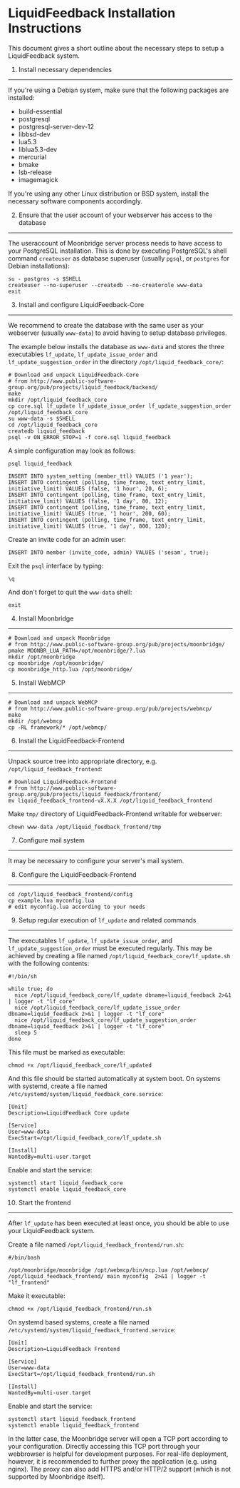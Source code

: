 LiquidFeedback Installation Instructions
========================================

This document gives a short outline about the necessary steps to setup a
LiquidFeedback system.


1. Install necessary dependencies
---------------------------------

If you're using a Debian system, make sure that the following packages are
installed:

  * build-essential
  * postgresql
  * postgresql-server-dev-12
  * libbsd-dev
  * lua5.3
  * liblua5.3-dev
  * mercurial
  * bmake
  * lsb-release
  * imagemagick

If you're using any other Linux distribution or BSD system, install the
necessary software components accordingly.


2. Ensure that the user account of your webserver has access to the database
----------------------------------------------------------------------------

The useraccount of Moonbridge server process needs to have access to your
PostgreSQL installation. This is done by executing PostgreSQL's shell command
`createuser` as database superuser (usually `pgsql`, or `postgres` for
Debian installations):

    su - postgres -s $SHELL
    createuser --no-superuser --createdb --no-createrole www-data
    exit


3. Install and configure LiquidFeedback-Core
--------------------------------------------

We recommend to create the database with the same user as your webserver
(usually `www-data`) to avoid having to setup database privileges.

The example below installs the database as `www-data` and stores the three
executables `lf_update`, `lf_update_issue_order` and
`lf_update_suggestion_order` in the directory `/opt/liquid_feedback_core/`:

    # Download and unpack LiquidFeedback-Core
    # from http://www.public-software-group.org/pub/projects/liquid_feedback/backend/
    make
    mkdir /opt/liquid_feedback_core
    cp core.sql lf_update lf_update_issue_order lf_update_suggestion_order /opt/liquid_feedback_core
    su www-data -s $SHELL
    cd /opt/liquid_feedback_core
    createdb liquid_feedback
    psql -v ON_ERROR_STOP=1 -f core.sql liquid_feedback

A simple configuration may look as follows:

    psql liquid_feedback

    INSERT INTO system_setting (member_ttl) VALUES ('1 year');
    INSERT INTO contingent (polling, time_frame, text_entry_limit, initiative_limit) VALUES (false, '1 hour', 20, 6);
    INSERT INTO contingent (polling, time_frame, text_entry_limit, initiative_limit) VALUES (false, '1 day', 80, 12);
    INSERT INTO contingent (polling, time_frame, text_entry_limit, initiative_limit) VALUES (true, '1 hour', 200, 60);
    INSERT INTO contingent (polling, time_frame, text_entry_limit, initiative_limit) VALUES (true, '1 day', 800, 120);

Create an invite code for an admin user:

    INSERT INTO member (invite_code, admin) VALUES ('sesam', true);

Exit the `psql` interface by typing:

    \q

And don't forget to quit the `www-data` shell:

    exit


4. Install Moonbridge
---------------------

    # Download and unpack Moonbridge
    # from http://www.public-software-group.org/pub/projects/moonbridge/
    pmake MOONBR_LUA_PATH=/opt/moonbridge/?.lua
    mkdir /opt/moonbridge
    cp moonbridge /opt/moonbridge/
    cp moonbridge_http.lua /opt/moonbridge/


5. Install WebMCP
-----------------

    # Download and unpack WebMCP
    # from http://www.public-software-group.org/pub/projects/webmcp/
    make
    mkdir /opt/webmcp
    cp -RL framework/* /opt/webmcp/


6. Install the LiquidFeedback-Frontend
--------------------------------------

Unpack source tree into appropriate directory, e.g. `/opt/liquid_feedback_frontend`:

    # Download LiquidFeedback-Frontend
    # from http://www.public-software-group.org/pub/projects/liquid_feedback/frontend/
    mv liquid_feedback_frontend-vX.X.X /opt/liquid_feedback_frontend

Make `tmp/` directory of LiquidFeedback-Frontend writable for webserver:

    chown www-data /opt/liquid_feedback_frontend/tmp


7. Configure mail system
------------------------

It may be necessary to configure your server's mail system.


8. Configure the LiquidFeedback-Frontend
----------------------------------------

    cd /opt/liquid_feedback_frontend/config
    cp example.lua myconfig.lua
    # edit myconfig.lua according to your needs


9. Setup regular execution of `lf_update` and related commands 
--------------------------------------------------------------

The executables `lf_update`, `lf_update_issue_order`, and
`lf_update_suggestion_order` must be executed regularly. This may be achieved
by creating a file named `/opt/liquid_feedback_core/lf_update.sh` with the
following contents:

    #!/bin/sh

    while true; do
      nice /opt/liquid_feedback_core/lf_update dbname=liquid_feedback 2>&1 | logger -t "lf_core"
      nice /opt/liquid_feedback_core/lf_update_issue_order dbname=liquid_feedback 2>&1 | logger -t "lf_core"
      nice /opt/liquid_feedback_core/lf_update_suggestion_order dbname=liquid_feedback 2>&1 | logger -t "lf_core"
      sleep 5
    done

This file must be marked as executable:

    chmod +x /opt/liquid_feedback_core/lf_updated

And this file should be started automatically at system boot. On systems with
systemd, create a file named `/etc/systemd/system/liquid_feedback_core.service`:

    [Unit]
    Description=LiquidFeedback Core update

    [Service]
    User=www-data
    ExecStart=/opt/liquid_feedback_core/lf_update.sh

    [Install]
    WantedBy=multi-user.target

Enable and start the service:

    systemctl start liquid_feedback_core
    systemctl enable liquid_feedback_core


10. Start the frontend
----------------------

After `lf_update` has been executed at least once, you should be able to use
your LiquidFeedback system.

Create a file named `/opt/liquid_feedback_frontend/run.sh`:

    #/bin/bash
    
    /opt/moonbridge/moonbridge /opt/webmcp/bin/mcp.lua /opt/webmcp/ /opt/liquid_feedback_frontend/ main myconfig  2>&1 | logger -t "lf_frontend"

Make it executable:

    chmod +x /opt/liquid_feedback_frontend/run.sh

On systemd based systems, create a file named
`/etc/systemd/system/liquid_feedback_frontend.service`:

    [Unit]
    Description=LiquidFeedback Frontend

    [Service]
    User=www-data
    ExecStart=/opt/liquid_feedback_frontend/run.sh

    [Install]
    WantedBy=multi-user.target

Enable and start the service:

    systemctl start liquid_feedback_frontend
    systemctl enable liquid_feedback_frontend


In the latter case, the Moonbridge server will open a TCP port according to
your configuration. Directly accessing this TCP port through your webbrowser
is helpful for development purposes. For real-life deployment, however, it is
recommended to further proxy the application (e.g. using nginx). The proxy can
also add HTTPS and/or HTTP/2 support (which is not supported by Moonbridge
itself).


